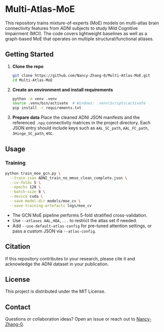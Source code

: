 # Multi-Atlas-MoE

This repository trains mixture-of-experts (MoE) models on multi-atlas brain connectivity features from ADNI subjects to study Mild Cognitive Impairment (MCI). The code covers lightweight baselines as well as a graph-based MoE that operates on multiple structural/functional atlases.

## Getting Started

1. **Clone the repo**
   ```bash
   git clone https://github.com/Nancy-Zhang-0/Multi-Atlas-MoE.git
   cd Multi-Atlas-MoE
   ```

2. **Create an environment and install requirements**
   ```bash
   python -m venv .venv
   source .venv/bin/activate  # Windows: .venv\Scripts\activate
   pip install -r requirements.txt
   ```

3. **Prepare data**
   Place the cleaned ADNI JSON manifests and the referenced `.npy` connectivity matrices in the project directory. Each JSON entry should include keys such as `AAL_SC_path`, `AAL_FC_path`, `3Hinge_SC_path`, etc.

## Usage

### Training
```bash
python train_moe_gcn.py \
  --train-json ADNI_train_no_mmse_clean_complete.json \
  --cv-folds 5 \
  --epochs 128 \
  --batch-size 8 \
  --device cuda \
  --save-model-dir models/moe_cv \
  --save-training-artefacts logs/moe_cv
```
- The GCN MoE pipeline performs 5-fold stratified cross-validation.
- Use `--atlases AAL,HOA,...` to restrict the atlas set if needed.
- Add `--use-default-atlas-config` for pre-tuned attention settings, or pass a custom JSON via `--atlas-config`.

## Citation

If this repository contributes to your research, please cite it and acknowledge the ADNI dataset in your publication.

## License

This project is distributed under the MIT License.

## Contact

Questions or collaboration ideas? Open an issue or reach out to [Nancy-Zhang-0](https://github.com/Nancy-Zhang-0).

